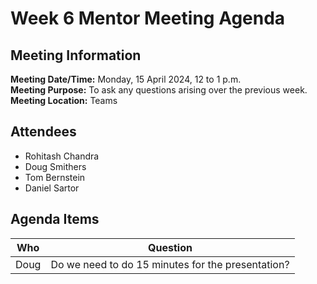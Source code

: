 # Week 6 Mentor Meeting Agenda
## Meeting Information
**Meeting Date/Time:** Monday, 15 April 2024, 12 to 1 p.m.  
**Meeting Purpose:** To ask any questions arising over the previous week.  
**Meeting Location:** Teams  

## Attendees
- Rohitash Chandra
- Doug Smithers
- Tom Bernstein
- Daniel Sartor

## Agenda Items

Who | Question
---- | ----
Doug | Do we need to do 15 minutes for the presentation?
